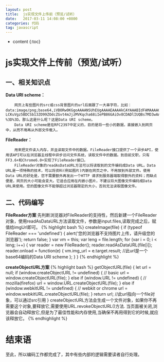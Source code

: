 ```yaml
---
layout: post
title:  js实现文件上传前（预览/试听）
date:   2017-03-11 14:08:00 +0800
categories: 代码
tag: javascript
---
```


* content
{:toc}

js实现文件上传前（预览/试听）
====================================

一、相关知识点
------------------------------------
**Data URI scheme：**

        网页上有些图片的src或css背景图片的url后面跟了一大串字符，比如：data:image/png;base64,iVBORw0KGgoAAAANSUhEUgAAAAEAAAAkCAYAAABIdFAMAAAAGXRFWHRTb2Z0d2FyZQBBZG9iZSBJbWFnZVJlYWR5ccllPAAAAHhJREFUeNo8zjsOxCAMBFB/KEAUFFR0Cbng3nQPw68ArZdAlOZppPFIBhH5EAB8b+Tlt9MYQ6i1BuqFaq1CKSVcxZ2Acs6406KUgpt5/ 　 LCKuVgz5BDCSb13ZO99ZOdcZGvt4mJjzMVKqcha68iIePB86GAiOv8CDADlIUQBs7MD3wAAAABJRU5ErkJggg %3D%3D。那么这是什么呢？这是Data URI scheme。
        Data URI scheme是在RFC2397中定义的，目的是将一些小的数据，直接嵌入到网页中，从而不用再从外部文件载入。

**FileReader：**
    
        用来把文件读入内存，并且读取文件中的数据。FileReader接口提供了一个异步API，使用该API可以在浏览器主线程中异步访问文件系统，读取文件中的数据。到目前文职，只有FF3.6+和Chrome6.0+实现了FileReader接口。
        FileReader对象的readAsDataURL方法可以将读取到的文件编码成Data URL。Data URL是一项特殊的技术，可以将资料(例如图片)内嵌在网页之中，不用放到外部文件。使用Data URL的好处是，您不需要额外再发出一个HTTP 请求到服务器端取得额外的资料；而缺点便是，网页的大小可能会变大。它适合应用在内嵌小图片，不建议将大图像文件编码成Data URL来使用。您的图像文件不能够超过浏览器限定的大小，否则无法读取图像文件。

二、代码编写
------------------------------------
**FileReader方案**
先判断浏览器对FileReader的支持性，然后新建一个FileReader对象，使用readAsDataURL方法读取文件，参数是input.files,读取完成之后，赋值给imgUrl即可。
{% highlight bash %}
createImage(file) {
    if (typeof FileReader === 'undefined') {
        alert('您的浏览器不支持图片上传，请升级您的浏览器');
        return false;
    }
    var vm = this;
    var leng = file.length;
    for (var i = 0; i < leng; i++) {
        var reader = new FileReader();
        reader.readAsDataURL(file[i]);
        reader.onload = function(e) {
            vm.img_url = e.target.result;  //此url是一个base64编码的Data URI scheme
        };
    }
}
{% endhighlight %}

**createObjectURL方案**
{% highlight bash %}
getObjectURL(file) {
    let url = null;
    if (window.createObjectURL != undefined) { // basic
        url = window.createObjectURL(file);
    } else if (window.URL != undefined) { // mozilla(firefox)
        url = window.URL.createObjectURL(file);
    } else if (window.webkitURL != undefined) { // webkit or chrome
        url = window.webkitURL.createObjectURL(file);
    }
    return url;     //此url指向一个file对象，可以通过src引用
}
createObjectURL方法会生成一个文件对象，如果你不再需要这个对象,要释放它,需要使用URL.revokeObjectURL()方法. 当页面被关闭,浏览器会自动释放它,但是为了最佳性能和内存使用,当确保不再用得到它的时候,就应该释放它。
{% endhighlight %}

结束语
====================================
至此，所以编码工作都完成了，其中有些内部的逻辑需要读者自行处理。
